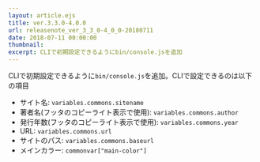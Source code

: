 ```yaml
---
layout: article.ejs
title: ver.3.3.0-4.0.0
url: releasenote_ver_3_3_0-4_0_0-20180711
date: 2018-07-11 00:00:00
thumbnail: 
excerpt: CLIで初期設定できるようにbin/console.jsを追加
---
```


CLIで初期設定できるように`bin/console.js`を追加。CLIで設定できるのは以下の項目

* サイト名: `variables.commons.sitename`
* 著者名(フッタのコピーライト表示で使用): `variables.commons.author`
* 発行年数(フッタのコピーライト表示で使用): `variables.commons.year`
* URL: `variables.commons.url`
* サイトのパス: `variables.commons.baseurl`
* メインカラー: `commonvar["main-color"]`
